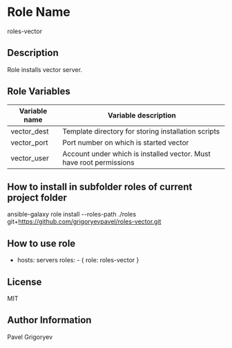 Role Name
=========

roles-vector

Description
------------

Role installs vector server. 

Role Variables
--------------

| Variable name | Variable description                                               |
|---------------|--------------------------------------------------------------------|
| vector_dest   | Template directory for storing installation scripts                | 
| vector_port   | Port number on which is started vector                             | 
| vector_user   | Account under which is installed vector. Must have root permissions|

How to install in subfolder **roles** of current project folder
---------------

ansible-galaxy role install --roles-path ./roles git+https://github.com/grigoryevpavel/roles-vector.git

How to use role
----------------

  - hosts: servers
    roles:
        - { role: roles-vector }

License
-------

MIT

Author Information
------------------

Pavel Grigoryev


